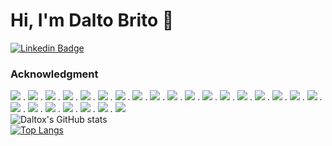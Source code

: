 # Hi, I'm Dalto Brito 👋
[![Linkedin Badge](https://img.shields.io/badge/-Dalto-blue?style=flat&logo=Linkedin&logoColor=white&link=https://www.linkedin.com/in/dalto-brito/)](https://www.linkedin.com/in/dalto-brito/)
<br/>
### Acknowledgment
<img src="https://img.shields.io/badge/HTML-239120?style=for-the-badge&logo=html5&logoColor=white"/> . <img src="https://img.shields.io/badge/HTML5-E34F26?style=for-the-badge&logo=html5&logoColor=white"/> . <img src="https://img.shields.io/badge/JavaScript-F7DF1E?style=for-the-badge&logo=javascript&logoColor=black"/> . <img src="https://img.shields.io/badge/Java-ED8B00?style=for-the-badge&logo=java&logoColor=white"/> . <img src="https://img.shields.io/badge/PHP-777BB4?style=for-the-badge&logo=php&logoColor=white"/> . <img src="https://img.shields.io/badge/Perl-39457E?style=for-the-badge&logo=perl&logoColor=white"/> . <img src="https://img.shields.io/badge/MySQL-00000F?style=for-the-badge&logo=mysql&logoColor=white"/> . <img src="https://img.shields.io/badge/Microsoft%20SQL%20Sever-CC2927?style=for-the-badge&logo=microsoft%20sql%20server&logoColor=white"/> . <img src="https://img.shields.io/badge/MariaDB-003545?style=for-the-badge&logo=mariadb&logoColor=white"/> . <img src="https://img.shields.io/badge/Node.js-339933?style=for-the-badge&logo=nodedotjs&logoColor=white"/> . <img src="https://img.shields.io/badge/React-20232A?style=for-the-badge&logo=react&logoColor=61DAFB"/> . <img src="https://img.shields.io/badge/Docker-2CA5E0?style=for-the-badge&logo=docker&logoColor=white"/> . <img src="https://img.shields.io/badge/kubernetes-326ce5.svg?&style=for-the-badge&logo=kubernetes&logoColor=white"/> . <img src="https://img.shields.io/badge/Git-F05032?style=for-the-badge&logo=git&logoColor=white"/> . <img src="https://img.shields.io/badge/Insomnia-5849be?style=for-the-badge&logo=Insomnia&logoColor=white"/> . <img src="https://img.shields.io/badge/PowerShell-5391FE?style=for-the-badge&logo=PowerShell&logoColor=white"/> . <img src="https://img.shields.io/badge/Amazon AWS-{232F3E}?style=for-the-badge&logo=amazonaws&logoColor=white"/> . <img src="https://img.shields.io/badge/microsoft%20azure-0089D6?style=for-the-badge&logo=microsoft-azure&logoColor=white"/> . <img src="https://img.shields.io/badge/Windows-0078D6?style=for-the-badge&logo=windows&logoColor=white"/> . <img src="https://img.shields.io/badge/Linux-FCC624?style=for-the-badge&logo=linux&logoColor=black"/> . <img src="https://img.shields.io/badge/Ubuntu-E95420?style=for-the-badge&logo=ubuntu&logoColor=white"/> . <img src="https://img.shields.io/badge/Visual_Studio_Code-0078D4?style=for-the-badge&logo=visual%20studio%20code&logoColor=white"/> . <img src="https://img.shields.io/badge/Eclipse-2C2255?style=for-the-badge&logo=eclipse&logoColor=white"/> . <img src="https://img.shields.io/badge/VIM-%2311AB00.svg?&style=for-the-badge&logo=vim&logoColor=white"/> . <img src="https://img.shields.io/badge/Notepad++-90E59A.svg?style=for-the-badge&logo=notepad%2B%2B&logoColor=black"/>
<br/>
![Daltox's GitHub stats](https://github-readme-stats.vercel.app/api?username=Daltox&show_icons=true&theme=radical)
<br/>
[![Top Langs](https://github-readme-stats.vercel.app/api/top-langs/?username=Daltox&layout=compact)](https://github.com/Daltox/github-readme-stats)
<br/>



<!--
**Daltox/Daltox** is a ✨ _special_ ✨ repository because its `README.md` (this file) appears on your GitHub profile.

Here are some ideas to get you started:
 
- 🔭 I’m currently working on ...
- 🌱 I’m currently learning ...
- 👯 I’m looking to collaborate on ...
- 🤔 I’m looking for help with ...
- 💬 Ask me about ...
- 📫 How to reach me: ...
- 😄 Pronouns: ...
- ⚡ Fun fact: ...
-->
